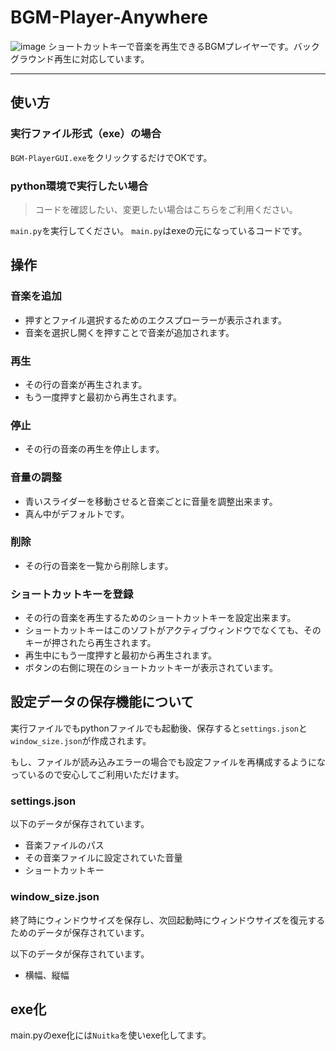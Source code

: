 # BGM-Player-Anywhere
![image](https://github.com/tarou-imokenpi/BGM-Player-Anywhere/assets/91922753/069b6ff9-c413-402e-926c-6a49baceda59)
ショートカットキーで音楽を再生できるBGMプレイヤーです。バックグラウンド再生に対応しています。
***
## 使い方

### 実行ファイル形式（exe）の場合
`BGM-PlayerGUI.exe`をクリックするだけでOKです。

### python環境で実行したい場合
> コードを確認したい、変更したい場合はこちらをご利用ください。

`main.py`を実行してください。
`main.py`はexeの元になっているコードです。

## 操作

### 音楽を追加
* 押すとファイル選択するためのエクスプローラーが表示されます。
* 音楽を選択し開くを押すことで音楽が追加されます。

### 再生
* その行の音楽が再生されます。
* もう一度押すと最初から再生されます。

### 停止
* その行の音楽の再生を停止します。

### 音量の調整
* 青いスライダーを移動させると音楽ごとに音量を調整出来ます。
* 真ん中がデフォルトです。

### 削除
* その行の音楽を一覧から削除します。

### ショートカットキーを登録
* その行の音楽を再生するためのショートカットキーを設定出来ます。
* ショートカットキーはこのソフトがアクティブウィンドウでなくても、そのキーが押されたら再生されます。
* 再生中にもう一度押すと最初から再生されます。
* ボタンの右側に現在のショートカットキーが表示されています。
## 設定データの保存機能について

実行ファイルでもpythonファイルでも起動後、保存すると`settings.json`と`window_size.json`が作成されます。

もし、ファイルが読み込みエラーの場合でも設定ファイルを再構成するようになっているので安心してご利用いただけます。
### settings.json
以下のデータが保存されています。
* 音楽ファイルのパス
* その音楽ファイルに設定されていた音量
* ショートカットキー
### window_size.json
終了時にウィンドウサイズを保存し、次回起動時にウィンドウサイズを復元するためのデータが保存されています。

以下のデータが保存されています。
* 横幅、縦幅
## exe化
main.pyのexe化には`Nuitka`を使いexe化してます。
